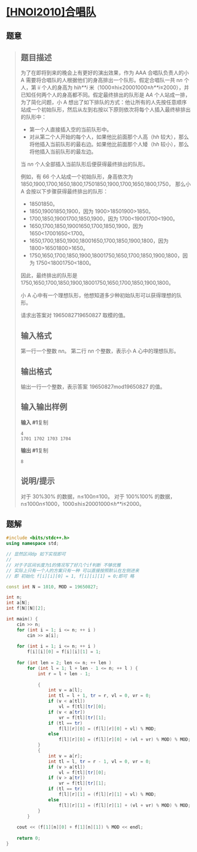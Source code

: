 #  [[HNOI2010]合唱队](https://www.luogu.com.cn/problem/P3205)

## 题意

>   ## 题目描述
>
>   为了在即将到来的晚会上有更好的演出效果，作为 AAA 合唱队负责人的小 A 需要将合唱队的人根据他们的身高排出一个队形。假定合唱队一共 n*n* 个人，第 i*i* 个人的身高为 hi*h**i* 米（1000≤hi≤20001000≤*h**i*≤2000），并已知任何两个人的身高都不同。假定最终排出的队形是 A*A* 个人站成一排，为了简化问题，小 A 想出了如下排队的方式：他让所有的人先按任意顺序站成一个初始队形，然后从左到右按以下原则依次将每个人插入最终棑排出的队形中：
>
>   -   第一个人直接插入空的当前队形中。
>   -   对从第二个人开始的每个人，如果他比前面那个人高（h*h* 较大），那么将他插入当前队形的最右边。如果他比前面那个人矮（h*h* 较小），那么将他插入当前队形的最左边。
>
>   当 n*n* 个人全部插入当前队形后便获得最终排出的队形。
>
>   例如，有 66 个人站成一个初始队形，身高依次为 1850,1900,1700,1650,1800,17501850,1900,1700,1650,1800,1750，
>   那么小 A 会按以下步骤获得最终排出的队形：
>
>   -   18501850。
>   -   1850,19001850,1900，因为 1900>18501900>1850。
>   -   1700,1850,19001700,1850,1900，因为 1700<19001700<1900。
>   -   1650,1700,1850,19001650,1700,1850,1900，因为 1650<17001650<1700。
>   -   1650,1700,1850,1900,18001650,1700,1850,1900,1800，因为 1800>16501800>1650。
>   -   1750,1650,1700,1850,1900,18001750,1650,1700,1850,1900,1800，因为 1750<18001750<1800。
>
>   因此，最终排出的队形是 1750,1650,1700,1850,1900,18001750,1650,1700,1850,1900,1800。
>
>   小 A 心中有一个理想队形，他想知道多少种初始队形可以获得理想的队形。
>
>   请求出答案对 1965082719650827 取模的值。
>
>   ## 输入格式
>
>   第一行一个整数 n*n*。
>   第二行 n*n* 个整数，表示小 A 心中的理想队形。
>
>   ## 输出格式
>
>   输出一行一个整数，表示答案  19650827mod19650827 的值。
>
>   ## 输入输出样例
>
>   **输入 #1**复制
>
>   ```
>   4
>   1701 1702 1703 1704
>   ```
>
>   **输出 #1**复制
>
>   ```
>   8
>   ```
>
>   ## 说明/提示
>
>   对于 30%30% 的数据，n≤100*n*≤100。
>   对于 100%100% 的数据，n≤1000*n*≤1000，1000≤hi≤20001000≤*h**i*​≤2000。

## 题解



```c++
#include <bits/stdc++.h>
using namespace std;

// 显然区间dp 如下实现即可
//
// 对于子区间长度为1的情况写了好几个if判断 不够优雅
// 实际上只有一个人的方案只有一种 可以直接按照默认在左侧进来
// 即 初始化 f[i][i][0] = 1, f[i][i][1] = 0;即可 略

const int N = 1010, MOD = 19650827;

int n;
int a[N];
int f[N][N][2];

int main() {
    cin >> n;
    for (int i = 1; i <= n; ++ i )
        cin >> a[i];
    
    for (int i = 1; i <= n; ++ i )
        f[i][i][0] = f[i][i][1] = 1;
    
    for (int len = 2; len <= n; ++ len )
        for (int l = 1; l + len - 1 <= n; ++ l ) {
            int r = l + len - 1;
            
            {
                int v = a[l];
                int tl = l + 1, tr = r, vl = 0, vr = 0;
                if (v < a[tl])
                    vl = f[tl][tr][0];
                if (v < a[tr])
                    vr = f[tl][tr][1];
                if (tl == tr)
                    f[l][r][0] = (f[l][r][0] + vl) % MOD;
                else
                    f[l][r][0] = (f[l][r][0] + (vl + vr) % MOD) % MOD;
            }
            {
                int v = a[r];
                int tl = l, tr = r - 1, vl = 0, vr = 0;
                if (v > a[tl])
                    vl = f[tl][tr][0];
                if (v > a[tr])
                    vr = f[tl][tr][1];
                if (tl == tr)
                    f[l][r][1] = (f[l][r][1] + vl) % MOD;
                else
                    f[l][r][1] = (f[l][r][1] + (vl + vr) % MOD) % MOD;
            }
        }
        
    cout << (f[1][n][0] + f[1][n][1]) % MOD << endl;
    
    return 0;
}
```



```python3

```

